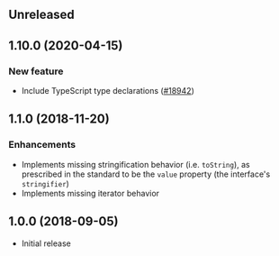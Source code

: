 <!-- Learn how to maintain this file at https://github.com/WordPress/gutenberg/tree/master/packages#maintaining-changelogs. -->

## Unreleased

## 1.10.0 (2020-04-15)

### New feature

- Include TypeScript type declarations ([#18942](https://github.com/WordPress/gutenberg/pull/18942))

## 1.1.0 (2018-11-20)

### Enhancements

- Implements missing stringification behavior (i.e. `toString`), as prescribed in the standard to be the `value` property (the interface's `stringifier`)
- Implements missing iterator behavior

## 1.0.0 (2018-09-05)

- Initial release
